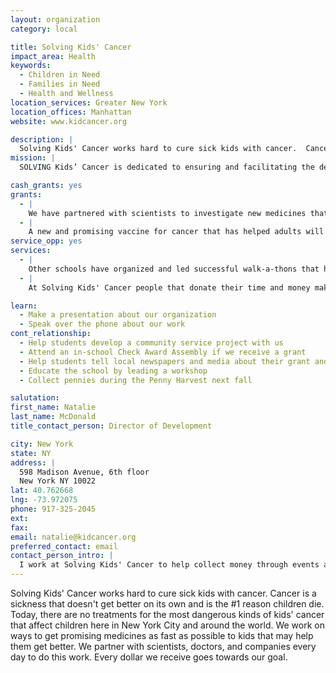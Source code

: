 ```yaml
---
layout: organization
category: local

title: Solving Kids' Cancer
impact_area: Health
keywords: 
  - Children in Need
  - Families in Need
  - Health and Wellness
location_services: Greater New York
location_offices: Manhattan
website: www.kidcancer.org

description: |
  Solving Kids' Cancer works hard to cure sick kids with cancer.  Cancer is a sickness that doesn't get better on its own and is the #1 reason children die.   Today, there are no treatments for the most dangerous kinds of kids' cancer that affect children here in New York City and around the world.  We work on ways to get promising medicines as fast as possible to kids that may help them get better.  We partner with scientists, doctors, and companies every day to do this work.  Every dollar we receive goes towards our goal.
mission: |
  SOLVING Kids’ Cancer is dedicated to ensuring and facilitating the development of therapies to improve children’s cancer survivorship through an aggressively funded and innovative research model.

cash_grants: yes
grants: 
  - |
    We have partnered with scientists to investigate new medicines that have not yet been tested in kids with cancer.  A large project with SICK KIDS Hospital of Canada is ongoing.
  - |
    A new and promising vaccine for cancer that has helped adults will be tested in children with cancer.
service_opp: yes
services: 
  - |
    Other schools have organized and led successful walk-a-thons that have raised much needed money to help us with the goals of SKC.  Your school can do the same with our help.
  - |
    At Solving Kids' Cancer people that donate their time and money make a big difference.  We could use your help to say thank you. Submit art and thank you's in your own words for us to use.

learn: 
  - Make a presentation about our organization
  - Speak over the phone about our work
cont_relationship: 
  - Help students develop a community service project with us
  - Attend an in-school Check Award Assembly if we receive a grant
  - Help students tell local newspapers and media about their grant and/or project with us
  - Educate the school by leading a workshop
  - Collect pennies during the Penny Harvest next fall

salutation: 
first_name: Natalie
last_name: McDonald
title_contact_person: Director of Development

city: New York
state: NY
address: |
  598 Madison Avenue, 6th floor  
  New York NY 10022
lat: 40.762668
lng: -73.972075
phone: 917-325-2045
ext: 
fax: 
email: natalie@kidcancer.org
preferred_contact: email
contact_person_intro: |
  I work at Solving Kids' Cancer to help collect money through events and other activities to find a cure for kids with cancer.  I meet with all different types of people including children.  This is my first time working with Penny Harvest schools.
---
```

Solving Kids' Cancer works hard to cure sick kids with cancer.  Cancer is a sickness that doesn't get better on its own and is the #1 reason children die.   Today, there are no treatments for the most dangerous kinds of kids' cancer that affect children here in New York City and around the world.  We work on ways to get promising medicines as fast as possible to kids that may help them get better.  We partner with scientists, doctors, and companies every day to do this work.  Every dollar we receive goes towards our goal.
